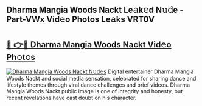 ## Dharma Mangia Woods Nackt Le𝚊k𝚎d N𝚞𝚍e - Part-VWx Vid𝚎o Photos Le𝚊ks VRT0V

# <h2><a href="http://fb6qyz2.evod.top/?m=Dharma+Mangia+Woods+Nackt">🔗 👉🔴 Dharma Mangia Woods Nackt Vid𝚎o Ph𝚘t𝚘s</a></h2>

[![Dharma Mangia Woods Nackt N𝚞d𝚎s](https://i.imgur.com/8V9OHl7.gif)](http://fb6qyz2.evod.top/?m=Dharma+Mangia+Woods+Nackt)
Digital entertainer Dharma Mangia Woods Nackt and social media sensation, celebrated for sharing dance and lifestyle themes through viral dance challenges and brief videos. Dharma Mangia Woods Nackt public image is one of integrity and honesty, but recent revelations have cast doubt on his character. 
